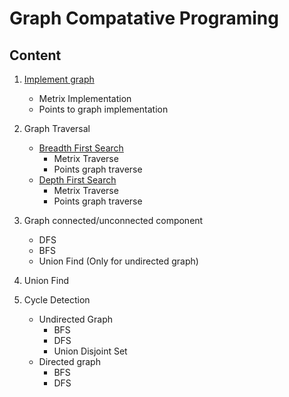 # Graph Compatative Programing

## Content

1. [Implement graph](ImplementGraph_1.java)
    - Metrix Implementation
    - Points to graph implementation

2. Graph Traversal
    - [Breadth First Search](Traverse_BFS_2.java)
        - Metrix Traverse
        - Points graph traverse
    - [Depth First Search](Traverse_DFS_3.java)
        - Metrix Traverse
        - Points graph traverse

3. Graph connected/unconnected component
    - DFS
    - BFS
    - Union Find (Only for undirected graph)

4. Union Find

4. Cycle Detection
    - Undirected Graph
        - BFS
        - DFS
        - Union Disjoint Set
    - Directed graph
        - BFS
        - DFS
